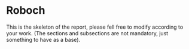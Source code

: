 # Roboch
This is the skeleton of the report, please fell free to modify according to your work. (The sections and subsections are not mandatory, just something to have as a base).
